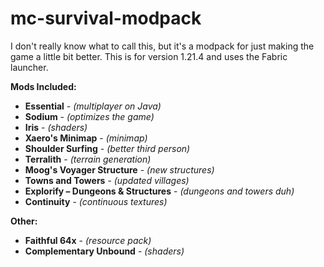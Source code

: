 # mc-survival-modpack
I don't really know what to call this, but it's a modpack for just making the game a little bit better. This is for version 1.21.4 and uses the Fabric launcher.

**Mods Included:**
  - **Essential** - _(multiplayer on Java)_
  - **Sodium** - _(optimizes the game)_
  - **Iris** - _(shaders)_
  - **Xaero's Minimap** - _(minimap)_
  - **Shoulder Surfing** - _(better third person)_
  - **Terralith** - _(terrain generation)_
  - **Moog's Voyager Structure** - _(new structures)_
  - **Towns and Towers** - _(updated villages)_
  - **Explorify – Dungeons & Structures** - _(dungeons and towers duh)_
  - **Continuity** - _(continuous textures)_

**Other:**
- **Faithful 64x** - _(resource pack)_
- **Complementary Unbound** - _(shaders)_
